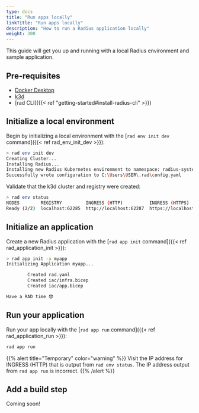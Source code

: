 ```yaml
---
type: docs
title: "Run apps locally"
linkTitle: "Run apps locally"
description: "How to run a Radius application locally"
weight: 300
---
```


This guide will get you up and running with a local Radius environment and sample application.

## Pre-requisites

- [Docker Desktop](https://www.docker.com/products/docker-desktop)
- [k3d](https://k3d.io/)
- [rad CLI]({{< ref "getting-started#install-radius-cli" >}})

## Initialize a local environment

Begin by initializing a local environment with the [`rad env init dev` command]({{< ref rad_env_init_dev >}}):

```sh
> rad env init dev
Creating Cluster...
Installing Radius...
Installing new Radius Kubernetes environment to namespace: radius-system
Successfully wrote configuration to C:\Users\USER\.rad\config.yaml
```

Validate that the k3d cluster and registry were created:

```sh
> rad env status
NODES        REGISTRY         INGRESS (HTTP)          INGRESS (HTTPS)
Ready (2/2)  localhost:62285  http://localhost:62287  https://localhost:62288
```

## Initialize an application

Create a new Radius application with the [`rad app init` command]({{< ref rad_application_init >}}):

```sh
> rad app init -a myapp
Initializing Application myapp...

        Created rad.yaml
        Created iac/infra.bicep
        Created iac/app.bicep

Have a RAD time 😎
```

## Run your application

Run your app locally with the [`rad app run` command]({{< ref rad_application_run >}}):

```sh
rad app run
```

{{% alert title="Temporary" color="warning" %}}
Visit the IP address for INGRESS (HTTP) that is output from `rad env status`. The IP address output from `rad app run` is incorrect.
{{% /alert %}}

## Add a build step

Coming soon!

